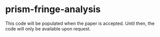 # prism-fringe-analysis

This code will be populated when the paper is accepted. Until then, the code will only be available upon request.

